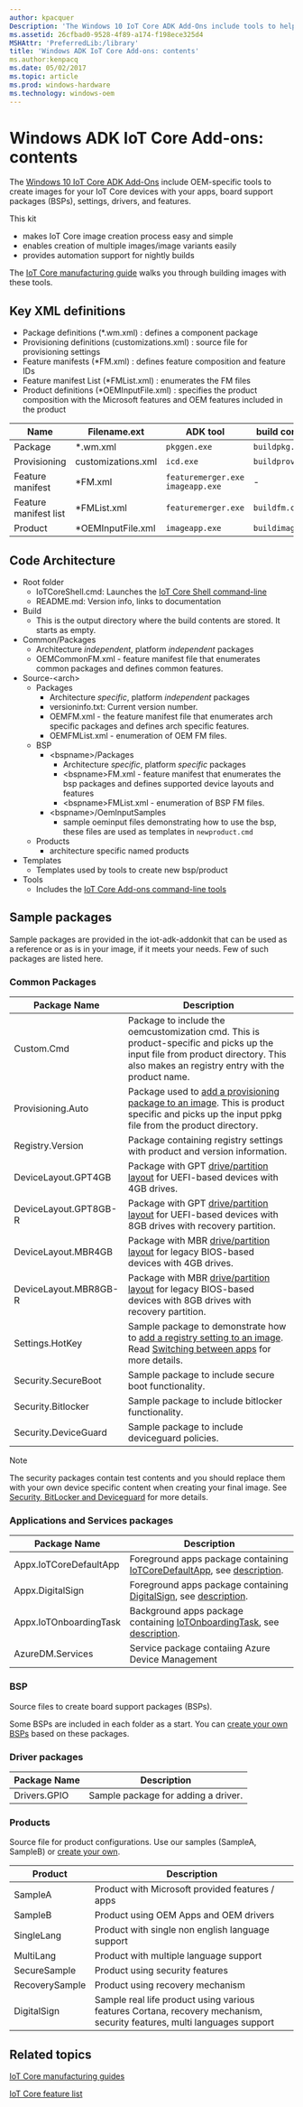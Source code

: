 ```yaml
---
author: kpacquer
Description: 'The Windows 10 IoT Core ADK Add-Ons include tools to help you customize and create new images for your devices with the apps, board support packages (BSPs), drivers, and Windows features that you choose, and a sample structure you can use to quickly create new images.'
ms.assetid: 26cfbad0-9528-4f89-a174-f198ece325d4
MSHAttr: 'PreferredLib:/library'
title: 'Windows ADK IoT Core Add-ons: contents'
ms.author:kenpacq
ms.date: 05/02/2017
ms.topic: article
ms.prod: windows-hardware
ms.technology: windows-oem
---
```


# Windows ADK IoT Core Add-ons: contents

The [Windows 10 IoT Core ADK Add-Ons](http://go.microsoft.com/fwlink/?LinkId=735028) include OEM-specific tools to create images for your IoT Core devices with your apps, board support packages (BSPs), settings, drivers, and features.

This kit 
- makes IoT Core image creation process easy and simple
- enables creation of multiple images/image variants easily
- provides automation support for nightly builds 


The [IoT Core manufacturing guide](iot-core-manufacturing-guide.md) walks you through building images with these tools.

## Key XML definitions

- Package definitions (*.wm.xml) : defines a component package
- Provisioning definitions (customizations.xml) : source file for provisioning settings
- Feature manifests (*FM.xml) : defines feature composition and feature IDs
- Feature manifest List (*FMList.xml) : enumerates the FM files 
- Product definitions (*OEMInputFile.xml) : specifies the product composition with the Microsoft features and OEM features included in the product

| Name | Filename.ext | ADK tool | build command | Output |
|-----|----|----|---|---|
| Package  | *.wm.xml  | `pkggen.exe` | `buildpkg.cmd`   | *.cab  |
| Provisioning  | customizations.xml  | `icd.exe`  | `buildprovpkg.cmd`   | *.ppkg | 
| Feature manifest  | *FM.xml  | `featuremerger.exe` `imageapp.exe`  | -  | - | 
| Feature manifest list | *FMList.xml  | `featuremerger.exe`  | `buildfm.cmd`  | MergerdFM/*FM.xml , *FIP.cab  |
| Product  | *OEMInputFile.xml  | `imageapp.exe`  | `buildimage.cmd`  | *.ffu |

## Code Architecture

- Root folder
    - IoTCoreShell.cmd: Launches the [IoT Core Shell command-line](iot-core-adk-addons-command-line-options.md#iotcoreshell)
    -   README.md: Version info, links to documentation
- Build
    - This is the output directory where the build contents are stored. It starts as empty.
- Common/Packages
    - Architecture *independent*, platform *independent* packages
    - OEMCommonFM.xml - feature manifest file that enumerates common packages and defines common features.
- Source-\<arch\>
    - Packages
        - Architecture *specific*, platform *independent* packages
        - versioninfo.txt: Current version number.
        - OEMFM.xml - the feature manifest file that enumerates arch specific packages and defines arch specific features.
        - OEMFMList.xml - enumeration of OEM FM files. 
    - BSP
        - \<bspname\>/Packages
            -  Architecture *specific*, platform *specific* packages
            - \<bspname\>FM.xml - feature manifest that enumerates the bsp packages and defines supported device layouts and features
            - \<bspname\>FMList.xml - enumeration of BSP FM files.
         - \<bspname\>/OemInputSamples
            - sample oeminput files demonstrating how to use the bsp, these files are used as templates in `newproduct.cmd`
    - Products
        - architecture specific named products
- Templates
    - Templates used by tools to create new bsp/product
- Tools
    - Includes the  [IoT Core Add-ons command-line tools](iot-core-adk-addons-command-line-options.md) 

## Sample packages
Sample packages are provided in the iot-adk-addonkit that can be used as a reference or as is in your image, if it meets your needs. Few of such packages are listed here.

### Common Packages 

| Package Name | Description |
| ----- | ----- |
|  Custom.Cmd | Package to include the oemcustomization cmd. This is product-specific and picks up the input file from product directory. This also makes an registry entry with the product name. |
| Provisioning.Auto  | Package used to [add a provisioning package to an image](add-a-provisioning-package-to-an-image.md). This is product specific and picks up the input ppkg file from the product directory.  |
| Registry.Version  |  Package containing registry settings with product and version information. |
|  DeviceLayout.GPT4GB | Package with GPT [drive/partition layout](device-layout.md) for UEFI-based devices with 4GB drives.  |
|  DeviceLayout.GPT8GB-R | Package with GPT [drive/partition layout](device-layout.md) for UEFI-based devices with 8GB drives with recovery partition.  |
|  DeviceLayout.MBR4GB | Package with MBR [drive/partition layout](device-layout.md) for legacy BIOS-based devices with 4GB drives.  |
|  DeviceLayout.MBR8GB-R | Package with MBR [drive/partition layout](device-layout.md) for legacy BIOS-based devices with 8GB drives with recovery partition.  |
|  Settings.HotKey | Sample package to demonstrate how to [add a registry setting to an image](add-a-registry-setting-to-an-image.md). Read [Switching between apps](https://docs.microsoft.com/en-us/windows/iot-core/develop-your-app/iotcoreshell#switching-between-apps-with-hid-injection-keys) for more details.   | 
|  Security.SecureBoot | Sample package to include secure boot functionality.  |
|  Security.Bitlocker | Sample package to include bitlocker functionality. |
|  Security.DeviceGuard | Sample package to include deviceguard policies.   |

> [!NOTE]
> The security packages contain test contents and you should replace them with your own device specific content when creating your final image. See [Security, BitLocker and Deviceguard](https://docs.microsoft.com/windows/iot-core/secure-your-device/securebootandbitlocker) for more details. 

### Applications and Services packages

| Package Name | Description |
| ----- | ----- |
| Appx.IoTCoreDefaultApp | Foreground apps package containing [IoTCoreDefaultApp](https://github.com/ms-iot/samples/tree/develop/IoTCoreDefaultApp), see [description](https://developer.microsoft.com/windows/iot/samples/iotdefaultapp).  |
| Appx.DigitalSign | Foreground apps package containing [DigitalSign](https://github.com/ms-iot/samples/tree/develop/DigitalSign), see [description](https://developer.microsoft.com/windows/iot/samples/digitalsign). |
| Appx.IoTOnboardingTask | Background apps package containing [IoTOnboardingTask](https://github.com/ms-iot/samples/tree/develop/IoTOnboarding), see [description](https://developer.microsoft.com/windows/iot/samples/iotonboarding).  |
| AzureDM.Services | Service package contaiing Azure Device Management |

### <span id="BSP"></span><span id="bsp"></span>BSP
Source files to create board support packages (BSPs). 

Some BSPs are included in each folder as a start. You can [create your own BSPs](create-a-new-bsp.md) based on these packages.

### Driver packages

| Package Name | Description |
| ----- | ----- |
| Drivers.GPIO | Sample package for adding a driver. |

### <span id="Products"></span><span id="products"></span><span id="PRODUCTS"></span>Products

Source file for product configurations. Use our samples (SampleA, SampleB) or [create your own](iot-core-manufacturing-guide.md).

| Product | Description |
| ----- | ----- |
| SampleA | Product with Microsoft provided features / apps |
| SampleB | Product using OEM Apps and OEM drivers |
| SingleLang | Product with single non english language support |
| MultiLang  | Product with multiple language support |
| SecureSample  | Product using security features  |
| RecoverySample  | Product using recovery mechanism   |
| DigitalSign  | Sample real life product using various features Cortana, recovery mechanism, security features, multi languages support  |


## <span id="related_topics"></span>Related topics

[IoT Core manufacturing guides](iot-core-manufacturing-guide.md)

[IoT Core feature list](iot-core-feature-list.md)


 

 



